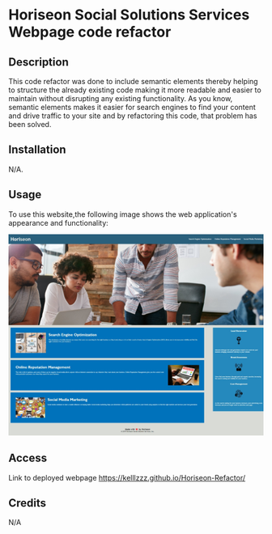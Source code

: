# Horiseon Social Solutions Services Webpage code refactor

## Description

This code refactor was done to include semantic elements thereby helping to structure the already existing code making it more readable and easier to maintain without disrupting any existing functionality. As you know, semantic elements makes it easier for search engines to find your content and drive traffic to your site and by refactoring this code, that problem has been solved.

## Installation

N/A.

## Usage

To use this website,the following image shows the web application's appearance and functionality:

![The Horiseon webpage includes a navigation bar, a header image, and cards with text and images at the bottom of the page](./assets/images/screenshot.jpeg)

## Access

Link to deployed webpage https://kelllzzz.github.io/Horiseon-Refactor/

## Credits

N/A
